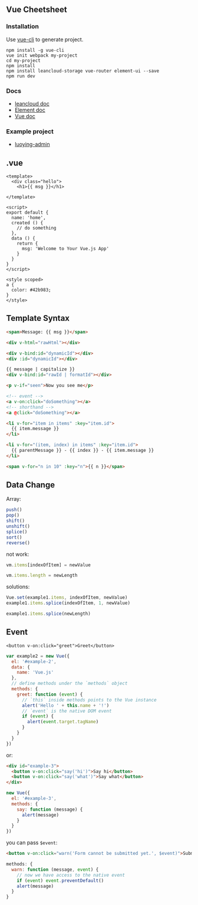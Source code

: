 ## Vue Cheetsheet

### Installation

Use [vue-cli](https://github.com/vuejs/vue-cli) to generate project.

```
npm install -g vue-cli
vue init webpack my-project
cd my-project
npm install
npm install leancloud-storage vue-router element-ui --save
npm run dev
```

### Docs

* [leancloud doc](https://leancloud.cn/docs/leanstorage-started-js.html)
* [Element doc](http://element.eleme.io/#/zh-CN/component/quickstart)
* [Vue doc](https://vuejs.org/v2/guide/)

### Example project

* [luoying-admin](https://coding.net/u/hustlzp/p/luoying-admin)

## .vue

```vue
<template>
  <div class="hello">
    <h1>{{ msg }}</h1>
    
</template>

<script>
export default {
  name: 'home',
  created () {
    // do something
  },
  data () {
    return {
      msg: 'Welcome to Your Vue.js App'
    }
  }
}
</script>

<style scoped>
a {
  color: #42b983;
}
</style>
```

## Template Syntax

```html
<span>Message: {{ msg }}</span>

<div v-html="rawHtml"></div>

<div v-bind:id="dynamicId"></div>
<div :id="dynamicId"></div>

{{ message | capitalize }}
<div v-bind:id="rawId | formatId"></div>

<p v-if="seen">Now you see me</p>

<!-- event -->
<a v-on:click="doSomething"></a>
<!-- shorthand -->
<a @click="doSomething"></a>

<li v-for="item in items" :key="item.id">
  {{ item.message }}
</li>

<li v-for="(item, index) in items" :key="item.id">
  {{ parentMessage }} - {{ index }} - {{ item.message }}
</li>

<span v-for="n in 10" :key="n">{{ n }}</span>
```

## Data Change

Array:

```js
push()
pop()
shift()
unshift()
splice()
sort()
reverse()
```

not work:

```js
vm.items[indexOfItem] = newValue

vm.items.length = newLength
```

solutions:

```js
Vue.set(example1.items, indexOfItem, newValue)
example1.items.splice(indexOfItem, 1, newValue)

example1.items.splice(newLength)
```

## Event

```vue
<button v-on:click="greet">Greet</button>
```

```js
var example2 = new Vue({
  el: '#example-2',
  data: {
    name: 'Vue.js'
  },
  // define methods under the `methods` object
  methods: {
    greet: function (event) {
      // `this` inside methods points to the Vue instance
      alert('Hello ' + this.name + '!')
      // `event` is the native DOM event
      if (event) {
        alert(event.target.tagName)
      }
    }
  }
})
```

or:

```html
<div id="example-3">
  <button v-on:click="say('hi')">Say hi</button>
  <button v-on:click="say('what')">Say what</button>
</div>
```

```js
new Vue({
  el: '#example-3',
  methods: {
    say: function (message) {
      alert(message)
    }
  }
})
```

you can pass `$event`:

```html
<button v-on:click="warn('Form cannot be submitted yet.', $event)">Submit</button>
```

```js
methods: {
  warn: function (message, event) {
    // now we have access to the native event
    if (event) event.preventDefault()
    alert(message)
  }
}
```
